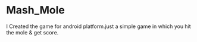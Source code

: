 # Mash_Mole
I Created the game for android platform.just a simple game in which you hit the mole &amp; get score.
